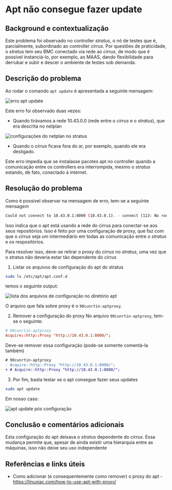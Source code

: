 # Apt não consegue fazer update

## Background e contextualização

Este problema foi observado no controller _stratus_, o nó de testes que é, parcialmente, subordinado ao controller _cirrus_.
Por questões de praticidade, o _stratus_ tem seu BMC conectado via rede ao _cirrus_, de modo que é possível instanciá-lo,
por exemplo, ao MAAS, dando flexibilidade para derrubar e subir e descer o ambiente de testes sob demanda.

## Descrição do problema

Ao rodar o comando `apt update` é apresentada a seguinte mensagem:

![erro apt update](/img/troubleshoot/apt-cannot-do-update/Erro-apt-update-1.png)

Este erro foi observado duas vezes:

- Quando tirávamos a rede 10.43.0.0 (rede entre o _cirrus_ e o _stratus_), que era descrita no netplan

![configurações do netplan no stratus](/img/troubleshoot/apt-cannot-do-update/Erro-apt-update-2.png)

- Quando o _cirrus_ ficava fora do ar, por exemplo, quando ele era desligado.

Este erro impedia que se instalasse pacotes apt no controller quando a comunicação entre os controllers era interrompida,
mesmo o _stratus_ estando, de fato, conectado à internet.

## Resolução do problema

Como é possível observar na mensagem de erro, tem-se a seguinte mensagem

```sh
Could not connect to 10.43.0.1:8000 (10.43.0.1). - connect (113: No route to host)
```

Isso indica que o apt está usando a rede do cirrus para conectar-se aos seus repositórios. Isso é feito por uma configuração de proxy,
que faz com que o _cirrus_ seja um intermediário em todas as comunicação entre o _stratus_ e os respositórios.

Para resolver isso, deve-se retirar o proxy do _cirrus_ no _stratus_, uma vez que o stratus não deveria estar tão dependente do _cirrus_

1. Listar os arquivos de configuração do apt do stratus

```sh
sudo ls /etc/apt/apt.conf.d
```

temos o seguinte output:

![lista dos arquivos de configuração no diretório apt](/img/troubleshoot/apt-cannot-do-update/Erro-apt-update-3.png)

O arquivo que fala sobre proxy é o `90cunrtin-aptproxy`.

2. Remover a configuração do proxy
   No arquivo `90cunrtin-aptproxy`, tem-se o seguinte:

```conf
# 90cunrtin-aptproxy
Acquire::http::Proxy "http://10.43.0.1:8000/";
```

Deve-se remover essa configuração (pode-se somente comentá-la também)

```diff
# 90cunrtin-aptproxy
- Acquire::http::Proxy "http://10.43.0.1:8000/";
+ # Acquire::http::Proxy "http://10.43.0.1:8000/";
```

3. Por fim, basta testar se o apt consegue fazer seus updates

```sh
sudo apt update
```

Em nosso caso:

![apt update pós configuração](/img/troubleshoot/apt-cannot-do-update/Erro-apt-update-4.png)

## Conclusão e comentários adicionais

Esta configuração do apt deixava o _stratus_ dependente do _cirrus_. Essa mudança permite que, apesar de ainda existir uma hierarquia
entre as máquinas, isso não deixe seu uso independente

## Referências e links úteis

- Como adicionar (e consequentemente como remover) o proxy do apt - https://linuxiac.com/how-to-use-apt-with-proxy/
